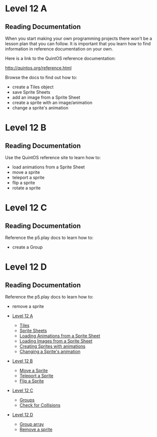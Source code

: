 # Level 12 A

## Reading Documentation

When you start making your own programming projects there won't be a lesson plan that you can follow. It is important that you learn how to find information in reference documentation on your own.

Here is a link to the QuintOS reference documentation:

http://quintos.org/reference.html

Browse the docs to find out how to:

- create a Tiles object
- save Sprite Sheets
- add an image from a Sprite Sheet
- create a sprite with an image/animation
- change a sprite's animation

# Level 12 B

## Reading Documentation

Use the QuintOS reference site to learn how to:

- load animations from a Sprite Sheet
- move a sprite
- teleport a sprite
- flip a sprite
- rotate a sprite

# Level 12 C

## Reading Documentation

Reference the p5.play docs to learn how to:

- create a Group

# Level 12 D

## Reading Documentation

Reference the p5.play docs to learn how to:

- remove a sprite

- [Level 12 A](#level-12-a)
  - [Tiles](#tiles)
  - [Sprite Sheets](#sprite-sheets)
  - [Loading Animations from a Sprite Sheet](#loading-animations-from-a-sprite-sheet)
  - [Loading Images from a Sprite Sheet](#loading-images-from-a-sprite-sheet)
  - [Creating Sprites with animations](#creating-sprites-with-animations)
  - [Changing a Sprite's animation](#changing-a-sprites-animation)
- [Level 12 B](#level-12-b)
  - [Move a Sprite](#move-a-sprite)
  - [Teleport a Sprite](#teleport-a-sprite)
  - [Flip a Sprite](#flip-a-sprite)
- [Level 12 C](#level-12-c)
  - [Groups](#groups)
  - [Check for Collisions](#check-for-collisions)
- [Level 12 D](#level-12-d)
  - [Group array](#group-array)
  - [Remove a sprite](#remove-a-sprite)
